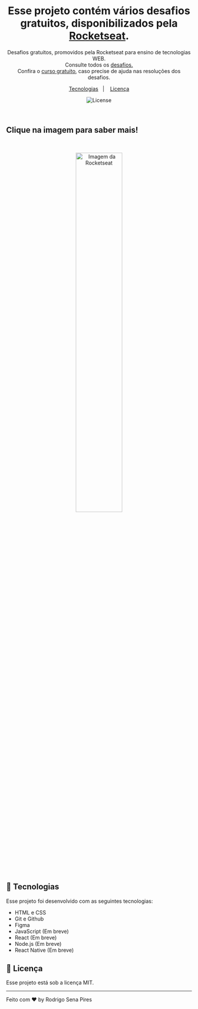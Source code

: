 <h1 align="center"> Esse projeto contém vários desafios gratuitos, disponibilizados pela <a href="https://www.rocketseat.com.br/">Rocketseat</a>.</h1>

<p align="center">
Desafios gratuitos, promovidos pela Rocketseat para ensino de tecnologias WEB. <br>
Consulte todos os <a href="https://app.rocketseat.com.br/discover/challenges">desafios.</a><br>
Confira o <a href="https://app.rocketseat.com.br/discover/challenges">curso gratuito</a>, caso precise de ajuda nas resoluções dos desafios.
</p>

<p align="center">
  <a href="#-tecnologias">Tecnologias</a>&nbsp;&nbsp;&nbsp;|&nbsp;&nbsp;&nbsp;  
  <a href="#memo-licença">Licença</a>
</p>

<p align="center">
  <img alt="License" src="https://img.shields.io/static/v1?label=license&message=MIT&color=49AA26&labelColor=000000">
</p>

<br>

<h2>Clique na imagem para saber mais!</h2>

<br>

<p align="center">
  <a href="https://boracodar.dev/?utm_source=youtube&utm_medium=organic&utm_campaign=lead&utm_term=boracodar&utm_content=descricao-boracodar_desafio01#"> <img alt="Imagem da Rocketseat" src="https://scontent-gig2-1.xx.fbcdn.net/v/t39.30808-6/323896554_888129755718770_5823895571036492844_n.png?_nc_cat=104&ccb=1-7&_nc_sid=730e14&_nc_ohc=ZcgHDRHjC0cAX-v2mKW&_nc_ht=scontent-gig2-1.xx&oh=00_AfAkTDtcVb3a_1EDQXyxZta2NVcz1mXQwxImdhr7DBLXxA&oe=63D69028" width="50%" height="50%"></a>
</p>

## 🚀 Tecnologias

Esse projeto foi desenvolvido com as seguintes tecnologias:

- HTML e CSS
- Git e Github
- Figma
- JavaScript (Em breve)
- React (Em breve)
- Node.js (Em breve)
- React Native (Em breve)


## :memo: Licença

Esse projeto está sob a licença MIT.

---

Feito com ♥ by Rodrigo Sena Pires
